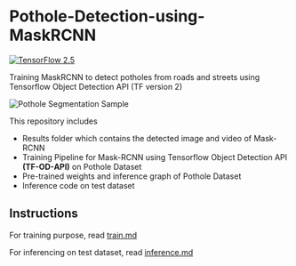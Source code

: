 # Pothole-Detection-using-MaskRCNN
[![TensorFlow 2.5](https://img.shields.io/badge/TensorFlow-2.5-FF6F00?logo=tensorflow)](https://github.com/tensorflow/tensorflow/releases/tag/v2.5.0)

Training MaskRCNN to detect potholes from roads and streets using Tensorflow Object Detection API (TF version 2)

![Pothole Segmentation Sample](results/detected_output.gif)

This repository includes 
* Results folder which contains the detected image and video of Mask-RCNN 
* Training Pipeline for Mask-RCNN using Tensorflow Object Detection API **(TF-OD-API)** on Pothole Dataset
* Pre-trained weights and inference graph of Pothole Dataset
* Inference code on test dataset 

## Instructions 
For training purpose, read [train.md](https://github.com/NyanSwanAung/Pothole-Detection-using-MaskRCNN/blob/main/train/README.md)

For inferencing on test dataset, read [inference.md](https://github.com/NyanSwanAung/Pothole-Detection-using-MaskRCNN/blob/main/inference/README.md)
